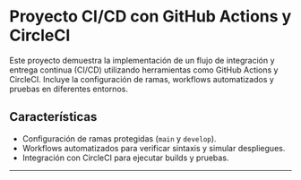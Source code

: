 # Proyecto CI/CD con GitHub Actions y CircleCI

Este proyecto demuestra la implementación de un flujo de integración y entrega continua (CI/CD) utilizando herramientas como GitHub Actions y CircleCI. Incluye la configuración de ramas, workflows automatizados y pruebas en diferentes entornos.

## Características
- Configuración de ramas protegidas (`main` y `develop`).
- Workflows automatizados para verificar sintaxis y simular despliegues.
- Integración con CircleCI para ejecutar builds y pruebas.

---
